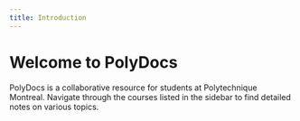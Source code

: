 ```yaml
---
title: Introduction
---
```


# Welcome to PolyDocs

PolyDocs is a collaborative resource for students at Polytechnique Montreal. Navigate through the courses listed in the sidebar to find detailed notes on various topics.
